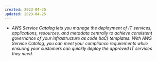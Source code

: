 ```yaml
---
created: 2023-04-25
updated: 2023-04-25
---
```

- *AWS Service Catalog lets you manage the deployment of IT services, applications, resources, and metadata centrally to achieve consistent governance of your infrastructure as code (IaC) templates. With AWS Service Catalog, you can meet your compliance requirements while ensuring your customers can quickly deploy the approved IT services they need.*